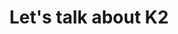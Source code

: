 ---
layout: talk
section-type: talk
title: "Let's talk about K2"
technology: Kotlin
cover-img: "img/talks/k2-cover.png"
thumb-img: "img/talks/k2.png"
permalink: /talks/kotlin-k2
location: "GDG Sydney"
type: "In Person"
presentation-id: "2PACX-1vS3YH7YNu50QE7CR_4FZc0vrJCgD29wUgyu0U6B-eLJXfnWrMlnN_WuTRyWGaHbP6C5gFbvpM13ByN3"
youtube-id: ""
---